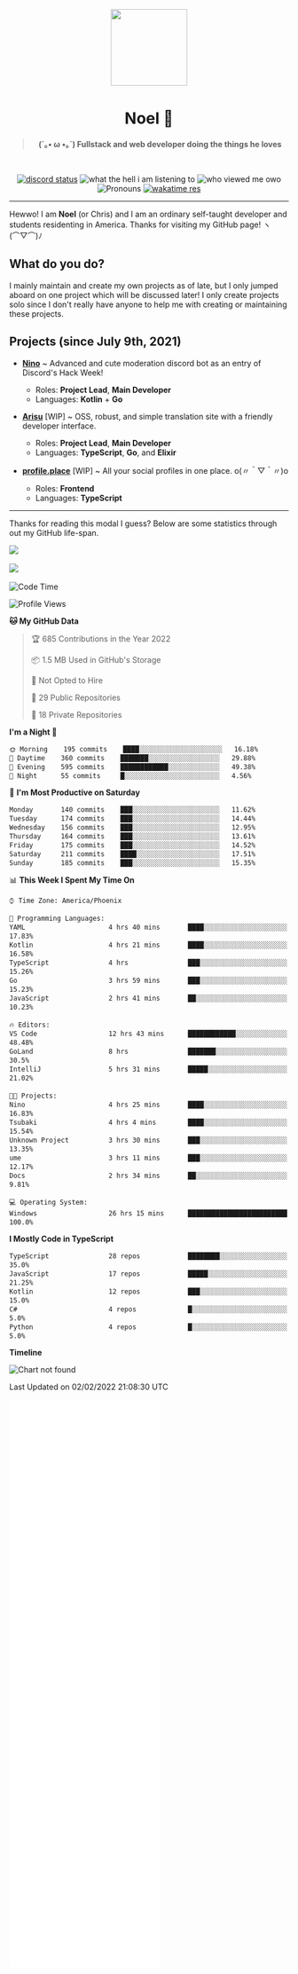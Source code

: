 <div align='center'>
  <div align='center'>
    <img
      src='https://cdn.floofy.dev/art/icons/icon_cinnamonserval.png'
      width='138'
      height='138'
    />
  </div>
  <h1>Noel 🐾</h1>
  <blockquote><strong>(´｡• ω •｡`) Fullstack and web developer doing the things he loves</strong></blockquote>

  <br />

  <a href='https://discord.com/users/280158289667555328' target='_blank'><img alt="discord status" src="https://dev.discordprofiles.me/badge/status/280158289667555328" /></a>
  <img alt="what the hell i am listening to" src="https://dev.discordprofiles.me/badge/spotify/280158289667555328" />
  <img alt="who viewed me owo" src="https://komarev.com/ghpvc/?username=auguwu" />
  <img alt='Pronouns' src='https://img.shields.io/endpoint?url=https://pronoundb.org/shields/6004d014406af11e4593a013' />
  <a href="https://wakatime.com/@auguwu" target='_blank'>
    <img alt='wakatime res' src='https://wakatime.com/badge/user/89736485-42ec-4c0f-a2f3-481db74514dc.svg' />
  </a>
</div>

<hr />

Hewwo! I am **Noel** (or Chris) and I am an ordinary self-taught developer and students residenting in America. Thanks for visiting my GitHub page! ヽ(⌒▽⌒)ﾉ

## What do you do?
I mainly maintain and create my own projects as of late, but I only jumped aboard on one project which will be discussed later! I only create projects
solo since I don't really have anyone to help me with creating or maintaining these projects.

## Projects (since July 9th, 2021)
- [**Nino**](https://nino.sh) ~ Advanced and cute moderation discord bot as an entry of Discord's Hack Week!
  - Roles: **Project Lead**, **Main Developer**
  - Languages: **Kotlin** + **Go**

- [**Arisu**](https://arisu.land) [WIP] ~ OSS, robust, and simple translation site with a friendly developer interface.
  - Roles: **Project Lead**, **Main Developer**
  - Languages: **TypeScript**, **Go**, and **Elixir**

- [**profile.place**](https://profile.place) [WIP] ~ All your social profiles in one place. o(〃＾▽＾〃)o
  - Roles: **Frontend**
  - Languages: **TypeScript**

---

Thanks for reading this modal I guess? Below are some statistics through out my GitHub life-span.

![](https://github-readme-stats.vercel.app/api?username=auguwu&count_private=true&show_icons=true&theme=gruvbox)

![](https://github-readme-stats.vercel.app/api/top-langs/?username=auguwu&layout=compact&theme=gruvbox)

<!--START_SECTION:waka-->
![Code Time](http://img.shields.io/badge/Code%20Time-2%2C693%20hrs%2028%20mins-blue)

![Profile Views](http://img.shields.io/badge/Profile%20Views-56-blue)

**🐱 My GitHub Data** 

> 🏆 685 Contributions in the Year 2022
 > 
> 📦 1.5 MB Used in GitHub's Storage 
 > 
> 🚫 Not Opted to Hire
 > 
> 📜 29 Public Repositories 
 > 
> 🔑 18 Private Repositories  
 > 
**I'm a Night 🦉** 

```text
🌞 Morning    195 commits    ████░░░░░░░░░░░░░░░░░░░░░   16.18% 
🌆 Daytime    360 commits    ███████░░░░░░░░░░░░░░░░░░   29.88% 
🌃 Evening    595 commits    ████████████░░░░░░░░░░░░░   49.38% 
🌙 Night      55 commits     █░░░░░░░░░░░░░░░░░░░░░░░░   4.56%

```
📅 **I'm Most Productive on Saturday** 

```text
Monday       140 commits    ███░░░░░░░░░░░░░░░░░░░░░░   11.62% 
Tuesday      174 commits    ███░░░░░░░░░░░░░░░░░░░░░░   14.44% 
Wednesday    156 commits    ███░░░░░░░░░░░░░░░░░░░░░░   12.95% 
Thursday     164 commits    ███░░░░░░░░░░░░░░░░░░░░░░   13.61% 
Friday       175 commits    ███░░░░░░░░░░░░░░░░░░░░░░   14.52% 
Saturday     211 commits    ████░░░░░░░░░░░░░░░░░░░░░   17.51% 
Sunday       185 commits    ███░░░░░░░░░░░░░░░░░░░░░░   15.35%

```


📊 **This Week I Spent My Time On** 

```text
⌚︎ Time Zone: America/Phoenix

💬 Programming Languages: 
YAML                     4 hrs 40 mins       ████░░░░░░░░░░░░░░░░░░░░░   17.83% 
Kotlin                   4 hrs 21 mins       ████░░░░░░░░░░░░░░░░░░░░░   16.58% 
TypeScript               4 hrs               ███░░░░░░░░░░░░░░░░░░░░░░   15.26% 
Go                       3 hrs 59 mins       ███░░░░░░░░░░░░░░░░░░░░░░   15.23% 
JavaScript               2 hrs 41 mins       ██░░░░░░░░░░░░░░░░░░░░░░░   10.23%

🔥 Editors: 
VS Code                  12 hrs 43 mins      ████████████░░░░░░░░░░░░░   48.48% 
GoLand                   8 hrs               ███████░░░░░░░░░░░░░░░░░░   30.5% 
IntelliJ                 5 hrs 31 mins       █████░░░░░░░░░░░░░░░░░░░░   21.02%

🐱‍💻 Projects: 
Nino                     4 hrs 25 mins       ████░░░░░░░░░░░░░░░░░░░░░   16.83% 
Tsubaki                  4 hrs 4 mins        ████░░░░░░░░░░░░░░░░░░░░░   15.54% 
Unknown Project          3 hrs 30 mins       ███░░░░░░░░░░░░░░░░░░░░░░   13.35% 
ume                      3 hrs 11 mins       ███░░░░░░░░░░░░░░░░░░░░░░   12.17% 
Docs                     2 hrs 34 mins       ██░░░░░░░░░░░░░░░░░░░░░░░   9.81%

💻 Operating System: 
Windows                  26 hrs 15 mins      █████████████████████████   100.0%

```

**I Mostly Code in TypeScript** 

```text
TypeScript               28 repos            ████████░░░░░░░░░░░░░░░░░   35.0% 
JavaScript               17 repos            █████░░░░░░░░░░░░░░░░░░░░   21.25% 
Kotlin                   12 repos            ███░░░░░░░░░░░░░░░░░░░░░░   15.0% 
C#                       4 repos             █░░░░░░░░░░░░░░░░░░░░░░░░   5.0% 
Python                   4 repos             █░░░░░░░░░░░░░░░░░░░░░░░░   5.0%

```


**Timeline**

![Chart not found](https://raw.githubusercontent.com/auguwu/auguwu/master/charts/bar_graph.png) 


 Last Updated on 02/02/2022 21:08:30 UTC
<!--END_SECTION:waka-->

![](./github-metrics.svg)

